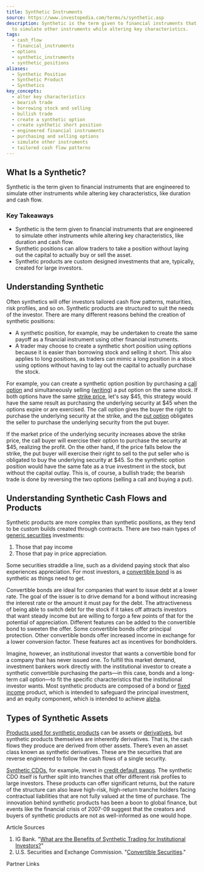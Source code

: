 ```yaml
---
title: Synthetic Instruments
source: https://www.investopedia.com/terms/s/synthetic.asp
description: Synthetic is the term given to financial instruments that are engineered
  to simulate other instruments while altering key characteristics.
tags:
  - cash_flow
  - financial_instruments
  - options
  - synthetic_instruments
  - synthetic_positions
aliases:
  - Synthetic Position
  - Synthetic Product
  - Synthetics
key_concepts:
  - alter key characteristics
  - bearish trade
  - borrowing stock and selling
  - bullish trade
  - create a synthetic option
  - create synthetic short position
  - engineered financial instruments
  - purchasing and selling options
  - simulate other instruments
  - tailored cash flow patterns
---
```



## What Is a Synthetic?

Synthetic is the term given to financial instruments that are engineered to simulate other instruments while altering key characteristics, like duration and cash flow.

### Key Takeaways

- Synthetic is the term given to financial instruments that are engineered to simulate other instruments while altering key characteristics, like duration and cash flow.
- Synthetic positions can allow traders to take a position without laying out the capital to actually buy or sell the asset.
- Synthetic products are custom designed investments that are, typically, created for large investors.

## Understanding Synthetic

Often synthetics will offer investors tailored cash flow patterns, maturities, risk profiles, and so on. Synthetic products are structured to suit the needs of the investor. There are many different reasons behind the creation of synthetic positions:

- A synthetic position, for example, may be undertaken to create the same payoff as a financial instrument using other financial instruments.
- A trader may choose to create a synthetic short position using options because it is easier than borrowing stock and selling it short. This also applies to long positions, as traders can mimic a long position in a stock using options without having to lay out the capital to actually purchase the stock.

For example, you can create a synthetic option position by purchasing a [call option](https://www.investopedia.com/terms/c/calloption.asp) and simultaneously selling ([writing](https://www.investopedia.com/terms/w/writing-an-option.asp)) a put option on the same stock. If both options have the same [strike price](https://www.investopedia.com/terms/s/strikeprice.asp), let's say $45, this strategy would have the same result as purchasing the underlying security at $45 when the options expire or are exercised. The call option gives the buyer the right to purchase the underlying security at the strike, and the [put option](https://www.investopedia.com/terms/p/putoption.asp) obligates the seller to purchase the underlying security from the put buyer.

If the market price of the underlying security increases above the strike price, the call buyer will exercise their option to purchase the security at $45, realizing the profit. On the other hand, if the price falls below the strike, the put buyer will exercise their right to sell to the put seller who is obligated to buy the underlying security at $45. So the synthetic option position would have the same fate as a true investment in the stock, but without the capital outlay. This is, of course, a bullish trade; the bearish trade is done by reversing the two options (selling a call and buying a put).

## Understanding Synthetic Cash Flows and Products

Synthetic products are more complex than synthetic positions, as they tend to be custom builds created through contracts. There are two main types of [generic securities](https://www.investopedia.com/terms/g/generic-securities.asp) investments:

1. Those that pay income
2. Those that pay in price appreciation.

Some securities straddle a line, such as a dividend paying stock that also experiences appreciation. For most investors, a [convertible bond](https://www.investopedia.com/terms/c/convertiblebond.asp) is as synthetic as things need to get.

Convertible bonds are ideal for companies that want to issue debt at a lower rate. The goal of the issuer is to drive demand for a bond without increasing the interest rate or the amount it must pay for the debt. The attractiveness of being able to switch debt for the stock if it takes off attracts investors that want steady income but are willing to forgo a few points of that for the potential of appreciation. Different features can be added to the convertible bond to sweeten the offer. Some convertible bonds offer principal protection. Other convertible bonds offer increased income in exchange for a lower conversion factor. These features act as incentives for bondholders.

Imagine, however, an institutional investor that wants a convertible bond for a company that has never issued one. To fulfill this market demand, investment bankers work directly with the institutional investor to create a synthetic convertible purchasing the parts—in this case, bonds and a long-term call option—to fit the specific characteristics that the institutional investor wants. Most synthetic products are composed of a bond or [fixed income](https://www.investopedia.com/terms/f/fixedincome.asp) product, which is intended to safeguard the principal investment, and an equity component, which is intended to achieve [alpha](https://www.investopedia.com/terms/a/alpha.asp).

## Types of Synthetic Assets

[Products used for synthetic products](https://www.investopedia.com/terms/f/flow-derivative.asp) can be assets or [derivatives](https://www.investopedia.com/terms/d/derivative.asp), but synthetic products themselves are inherently derivatives. That is, the cash flows they produce are derived from other assets. There’s even an asset class known as synthetic derivatives. These are the securities that are reverse engineered to follow the cash flows of a single security.

[Synthetic CDOs](https://www.investopedia.com/terms/s/syntheticcdo.asp), for example, invest in [credit default swaps](https://www.investopedia.com/terms/c/creditdefaultswap.asp). The synthetic CDO itself is further split into tranches that offer different risk profiles to large investors. These products can offer significant returns, but the nature of the structure can also leave high-risk, high-return tranche holders facing contractual liabilities that are not fully valued at the time of purchase. The innovation behind synthetic products has been a boon to global finance, but events like the financial crisis of 2007-09 suggest that the creators and buyers of synthetic products are not as well-informed as one would hope.

Article Sources

1. IG Bank. "[What are the Benefits of Synthetic Trading for Institutional Investors?](https://www.ig.com/en-ch/prime/insights/articles/what-are-the-benefits-of-synthetic-trading-220127)"
2. U.S. Securities and Exchange Commission. "[Convertible Securities](https://www.investor.gov/introduction-investing/investing-basics/glossary/convertible-securities)."

Partner Links